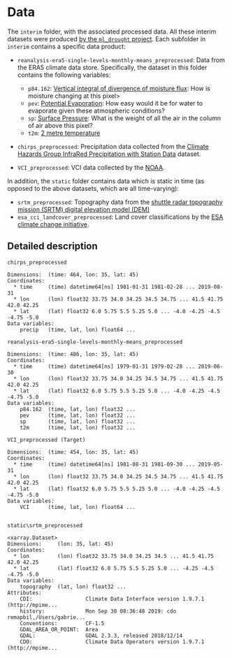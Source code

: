# Data

The `interim` folder, with the associated processed data. All these interim datasets were produced [by the `ml_drought` project](https://github.com/esowc/ml_drought/tree/master/src/preprocess). Each subfolder in `interim` contains a specific data product:

- `reanalysis-era5-single-levels-monthly-means_preprocessed`: Data from the ERA5 climate data store. Specifically, the dataset in this folder contains the following variables:
    - `p84.162`: [Vertical integral of divergence of moisture flux](https://apps.ecmwf.int/codes/grib/param-db?id=162084): How is moisture changing at this pixel>
    - `pev`: [Potential Evaporation](https://apps.ecmwf.int/codes/grib/param-db?id=228251): How easy would it be for water to evaporate given these atmospheric conditions?
    - `sp`: [Surface Pressure](https://apps.ecmwf.int/codes/grib/param-db?id=134): What is the weight of all the air in the column of air above this pixel?
    - `t2m`: [2 metre temperature](https://confluence.ecmwf.int/display/CKB/ERA5%3A+2+metre+temperature)

- `chirps_preprocessed`: Precipitation data collected from the [Climate Hazards Group InfraRed Precipitation with Station Data](https://www.chc.ucsb.edu/data/chirps) dataset.

- `VCI_preprocessed`: VCI data collected by the [NOAA](https://www.star.nesdis.noaa.gov/smcd/emb/vci/VH/vh_validation_AUSwheat.php).

In addition, the `static` folder contains data which is static in time (as opposed to the above datasets, which are all time-varying):
- `srtm_preprocessed`: Topography data from the [shuttle radar topography mission (SRTM) digital elevation model (DEM)](https://www2.jpl.nasa.gov/srtm/)
- `esa_cci_landcover_preprocessed`: Land cover classifications by the [ESA climate change initiative](http://www.esa-landcover-cci.org/).


## Detailed description
```
chirps_preprocessed

Dimensions:  (time: 464, lon: 35, lat: 45)
Coordinates:
  * time     (time) datetime64[ns] 1981-01-31 1981-02-28 ... 2019-08-31
  * lon      (lon) float32 33.75 34.0 34.25 34.5 34.75 ... 41.5 41.75 42.0 42.25
  * lat      (lat) float32 6.0 5.75 5.5 5.25 5.0 ... -4.0 -4.25 -4.5 -4.75 -5.0
Data variables:
    precip   (time, lat, lon) float64 ...

reanalysis-era5-single-levels-monthly-means_preprocessed

Dimensions:  (time: 486, lon: 35, lat: 45)
Coordinates:
  * time     (time) datetime64[ns] 1979-01-31 1979-02-28 ... 2019-06-30
  * lon      (lon) float32 33.75 34.0 34.25 34.5 34.75 ... 41.5 41.75 42.0 42.25
  * lat      (lat) float32 6.0 5.75 5.5 5.25 5.0 ... -4.0 -4.25 -4.5 -4.75 -5.0
Data variables:
    p84.162  (time, lat, lon) float32 ...
    pev      (time, lat, lon) float32 ...
    sp       (time, lat, lon) float32 ...
    t2m      (time, lat, lon) float32 ...

VCI_preprocessed (Target)

Dimensions:  (time: 454, lon: 35, lat: 45)
Coordinates:
  * time     (time) datetime64[ns] 1981-08-31 1981-09-30 ... 2019-05-31
  * lon      (lon) float32 33.75 34.0 34.25 34.5 34.75 ... 41.5 41.75 42.0 42.25
  * lat      (lat) float32 6.0 5.75 5.5 5.25 5.0 ... -4.0 -4.25 -4.5 -4.75 -5.0
Data variables:
    VCI      (time, lat, lon) float64 ...


static\srtm_preprocessed

<xarray.Dataset>
Dimensions:     (lon: 35, lat: 45)
Coordinates:
  * lon         (lon) float32 33.75 34.0 34.25 34.5 ... 41.5 41.75 42.0 42.25
  * lat         (lat) float32 6.0 5.75 5.5 5.25 5.0 ... -4.25 -4.5 -4.75 -5.0
Data variables:
    topography  (lat, lon) float32 ...
Attributes:
    CDI:                 Climate Data Interface version 1.9.7.1 (http://mpime...
    history:             Mon Sep 30 08:36:48 2019: cdo remapbil,/Users/gabrie...
    Conventions:         CF-1.5
    GDAL_AREA_OR_POINT:  Area
    GDAL:                GDAL 2.3.3, released 2018/12/14
    CDO:                 Climate Data Operators version 1.9.7.1 (http://mpime...

```